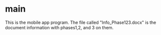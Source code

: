 # main
This is the mobile app program. The file called "Info_Phase123.docx" is the document information with phases1,2, and 3 on them.
